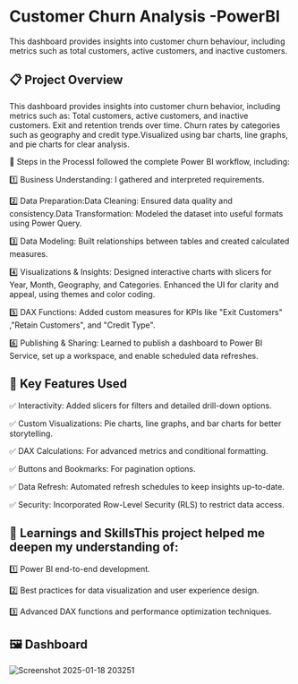 # Customer Churn Analysis -PowerBI
This dashboard provides insights into customer churn behaviour, including metrics such as total customers, active customers, and inactive customers.

## 📋 Project Overview

This dashboard provides insights into customer churn behavior, including metrics such as: Total customers, active customers, and inactive customers. Exit and retention trends over time. Churn rates by categories such as geography and credit type.Visualized using bar charts, line graphs, and pie charts for clear analysis.

🔄 Steps in the ProcessI followed the complete Power BI workflow, including:

1️⃣ Business Understanding: I gathered and interpreted requirements.

2️⃣ Data Preparation:Data Cleaning: Ensured data quality and consistency.Data Transformation: Modeled the dataset into useful formats using Power Query.

3️⃣ Data Modeling: Built relationships between tables and created calculated measures.

4️⃣ Visualizations & Insights: Designed interactive charts with slicers for Year, Month, Geography, and Categories. Enhanced the UI for clarity and appeal, using themes and color coding.

5️⃣ DAX Functions: Added custom measures for KPIs like "Exit Customers" ,"Retain Customers", and "Credit Type".

6️⃣ Publishing & Sharing: Learned to publish a dashboard to Power BI Service, set up a workspace, and enable scheduled data refreshes.

## 🌟 Key Features Used

✅ Interactivity: Added slicers for filters and detailed drill-down options.

✅ Custom Visualizations: Pie charts, line graphs, and bar charts for better storytelling.

✅ DAX Calculations: For advanced metrics and conditional formatting.

✅ Buttons and Bookmarks: For pagination options.

✅ Data Refresh: Automated refresh schedules to keep insights up-to-date.

✅ Security: Incorporated Row-Level Security (RLS) to restrict data access.

## 🚀 Learnings and SkillsThis project helped me deepen my understanding of:

1️⃣ Power BI end-to-end development.

2️⃣ Best practices for data visualization and user experience design.

3️⃣ Advanced DAX functions and performance optimization techniques.  

## 🖼️ Dashboard

![Screenshot 2025-01-18 203251](https://github.com/user-attachments/assets/15dd0a35-ae58-47ef-b31d-d52a03a55c39)

